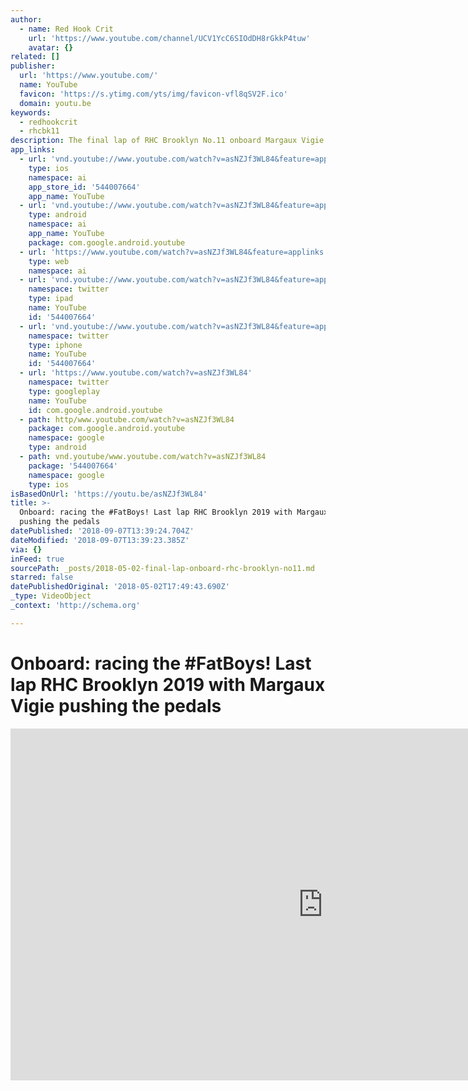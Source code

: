 ```yaml
---
author:
  - name: Red Hook Crit
    url: 'https://www.youtube.com/channel/UCV1YcC6SIOdDH8rGkkP4tuw'
    avatar: {}
related: []
publisher:
  url: 'https://www.youtube.com/'
  name: YouTube
  favicon: 'https://s.ytimg.com/yts/img/favicon-vfl8qSV2F.ico'
  domain: youtu.be
keywords:
  - redhookcrit
  - rhcbk11
description: The final lap of RHC Brooklyn No.11 onboard Margaux Vigie
app_links:
  - url: 'vnd.youtube://www.youtube.com/watch?v=asNZJf3WL84&feature=applinks'
    type: ios
    namespace: ai
    app_store_id: '544007664'
    app_name: YouTube
  - url: 'vnd.youtube://www.youtube.com/watch?v=asNZJf3WL84&feature=applinks'
    type: android
    namespace: ai
    app_name: YouTube
    package: com.google.android.youtube
  - url: 'https://www.youtube.com/watch?v=asNZJf3WL84&feature=applinks'
    type: web
    namespace: ai
  - url: 'vnd.youtube://www.youtube.com/watch?v=asNZJf3WL84&feature=applinks'
    namespace: twitter
    type: ipad
    name: YouTube
    id: '544007664'
  - url: 'vnd.youtube://www.youtube.com/watch?v=asNZJf3WL84&feature=applinks'
    namespace: twitter
    type: iphone
    name: YouTube
    id: '544007664'
  - url: 'https://www.youtube.com/watch?v=asNZJf3WL84'
    namespace: twitter
    type: googleplay
    name: YouTube
    id: com.google.android.youtube
  - path: http/www.youtube.com/watch?v=asNZJf3WL84
    package: com.google.android.youtube
    namespace: google
    type: android
  - path: vnd.youtube/www.youtube.com/watch?v=asNZJf3WL84
    package: '544007664'
    namespace: google
    type: ios
isBasedOnUrl: 'https://youtu.be/asNZJf3WL84'
title: >-
  Onboard: racing the #FatBoys! Last lap RHC Brooklyn 2019 with Margaux Vigie
  pushing the pedals
datePublished: '2018-09-07T13:39:24.704Z'
dateModified: '2018-09-07T13:39:23.385Z'
via: {}
inFeed: true
sourcePath: _posts/2018-05-02-final-lap-onboard-rhc-brooklyn-no11.md
starred: false
datePublishedOriginal: '2018-05-02T17:49:43.690Z'
_type: VideoObject
_context: 'http://schema.org'

---
```

# Onboard: racing the \#FatBoys! Last lap RHC Brooklyn 2019 with Margaux Vigie pushing the pedals

<iframe src="https://cdn.embedly.com/widgets/media.html?src=https%3A%2F%2Fwww.youtube.com%2Fembed%2FasNZJf3WL84&amp;src_secure=1&amp;url=http%3A%2F%2Fwww.youtube.com%2Fwatch%3Fv%3DasNZJf3WL84&amp;image=https%3A%2F%2Fi.ytimg.com%2Fvi%2FasNZJf3WL84%2Fhqdefault.jpg&amp;key=a715cf41cc93453ca338d350cd26f87b&amp;type=text%2Fhtml&amp;schema=youtube" width="1000" height="563" scrolling="no" frameborder="0" allowfullscreen="" style=""></iframe>
